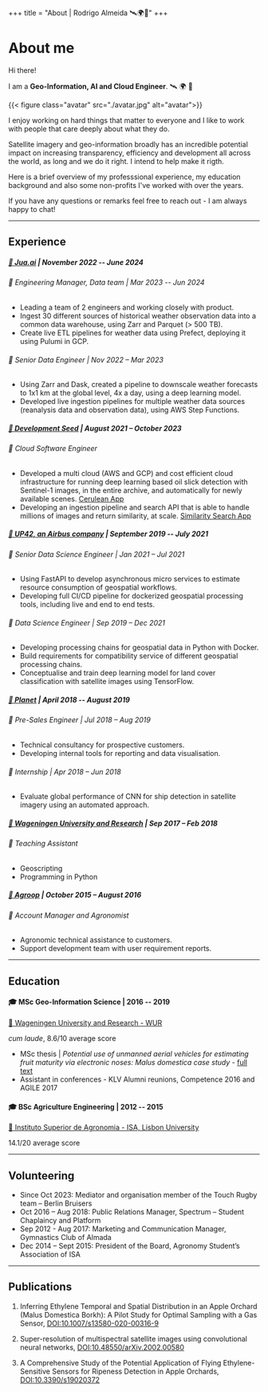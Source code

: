 +++
title = "About | Rodrigo Almeida 🛰️🌍🤖"
+++

# About me

Hi there!

I am a **Geo-Information, AI and Cloud Engineer**. 🛰️ 🌍 🤖

{{< figure class="avatar" src="./avatar.jpg" alt="avatar">}}

I enjoy working on hard things that matter to everyone and I like to work with people that care deeply about what they do. 

Satellite imagery and geo-information broadly has an incredible potential impact on increasing transparency, efficiency and development all across the world, as long and we do it right. I intend to help make it rigth. 

Here is a brief overview of my professsional experience, my education background and also some non-profits I've worked with over the years. 

If you have any questions or remarks feel free to reach out - I am always happy to chat! 

--- 

## Experience
##### [🏢 Jua.ai](https://www.jua.ai) | November 2022 -- June 2024
###### 📌 Engineering Manager, Data team | Mar 2023 -- Jun 2024
- Leading a team of 2 engineers and working closely with product.
- Ingest 30 different sources of historical weather observation data into a common data warehouse, using Zarr and Parquet (> 500 TB).
- Create live ETL pipelines for weather data using Prefect, deploying it using Pulumi in GCP.

###### 📌 Senior Data Engineer | Nov 2022 – Mar 2023
- Using Zarr and Dask, created a pipeline to downscale weather forecasts to 1x1 km at the global level, 4x a day, using a deep learning model.
- Developed live ingestion pipelines for multiple weather data sources (reanalysis data and observation data), using AWS Step Functions.

##### [🏢 Development Seed](https://developmentseed.org) | August 2021 – October 2023
###### 📌 Cloud Software Engineer
- Developed a multi cloud (AWS and GCP) and cost efficient cloud infrastructure for running deep learning based oil slick detection with Sentinel-1 images, in the entire archive, and automatically for newly available scenes. [Cerulean App](https://cerulean.skytruth.org)
- Developing an ingestion pipeline and search API that is able to handle millions of images and return similarity, at scale. [Similarity Search App](https://www.earthdata.nasa.gov/dashboard/labs/similarity-search/explore/)

##### [🏢 UP42, an Airbus company](https://up42.com) | September 2019 -- July 2021
###### 📌 Senior Data Science Engineer | Jan 2021 – Jul 2021
- Using FastAPI to develop asynchronous micro services to estimate resource consumption of geospatial workflows.
- Developing full CI/CD pipeline for dockerized geospatial processing tools, including live and end to end tests.

###### 📌 Data Science Engineer | Sep 2019 – Dec 2021
- Developing processing chains for geospatial data in Python with Docker.
- Build requirements for compatibility service of different geospatial processing chains.
- Conceptualise and train deep learning model for land cover classification with satellite images using TensorFlow.

##### [🏢 Planet](https://planet.com) | April 2018 -- August 2019
###### 📌 Pre-Sales Engineer | Jul 2018 – Aug 2019
- Technical consultancy for prospective customers.
- Developing internal tools for reporting and data visualisation.

###### 📌 Internship | Apr 2018 – Jun 2018
- Evaluate global performance of CNN for ship detection in satellite imagery using an automated approach.

##### [🏢 Wageningen University and Research](https://wur.nl) | Sep 2017 – Feb 2018
###### 📌 Teaching Assistant
- Geoscripting
- Programming in Python

##### [🏢 Agroop](https://agroop.net) | October 2015 – August 2016
###### 📌 Account Manager and Agronomist
- Agronomic technical assistance to customers.
- Support development team with user requirement reports.

---

## Education
#### 🎓 MSc Geo-Information Science | 2016 -- 2019
[🏫 Wageningen University and Research - WUR](https://wur.nl)

*cum laude*, 8.6/10 average score

- MSc thesis | *Potential use of unmanned aerial vehicles for estimating fruit maturity via electronic noses: Malus domestica case study* - [full text](https://library.wur.nl/WebQuery/theses/2249437)
- Assistant in conferences - KLV Alumni reunions, Competence 2016 and AGILE 2017


#### 🎓 BSc Agriculture Engineering | 2012 -- 2015
[🏫 Instituto Superior de Agronomia - ISA, Lisbon University](https://wur.nl) 

14.1/20 average score

---

## Volunteering
- Since Oct 2023: Mediator and organisation member of the Touch Rugby team – Berlin Bruisers
- Oct 2016 – Aug 2018: Public Relations Manager, Spectrum – Student Chaplaincy and Platform
- Sep 2012 - Aug 2017: Marketing and Communication Manager, Gymnastics Club of Almada
- Dec 2014 – Sept 2015: President of the Board, Agronomy Student’s Association of ISA

---

## Publications
1. Inferring Ethylene Temporal and Spatial Distribution in an Apple Orchard (Malus Domestica Borkh): A Pilot Study for Optimal Sampling with a Gas Sensor, [DOI:10.1007/s13580-020-00316-9](https://doi.org/10.1007/s13580-020-00316-9)

1. Super-resolution of multispectral satellite images using convolutional neural networks, [DOI:10.48550/arXiv.2002.00580](https://doi.org/10.48550/arXiv.2002.00580)

1. A Comprehensive Study of the Potential Application of Flying Ethylene-Sensitive Sensors for Ripeness Detection in Apple Orchards, [DOI:10.3390/s19020372](https://doi.org/10.3390/s19020372)


